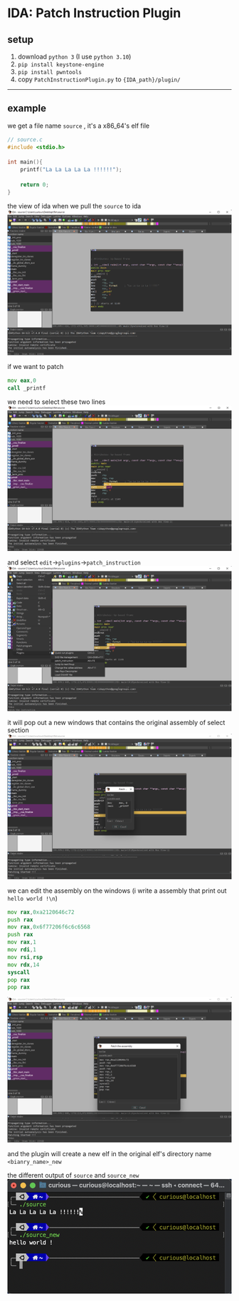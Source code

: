 # IDA: Patch Instruction Plugin

## setup

1. download `python 3` (I use `python 3.10`)
2. `pip install keystone-engine`
3. `pip install pwntools`
4. copy `PatchInstructionPlugin.py` to `{IDA_path}/plugin/`

---
## example

we get a file name `source` , it's a x86_64's elf file
```c
// source.c
#include <stdio.h>

int main(){
    printf("La La La La La !!!!!!");

    return 0;
}
```

the view of ida when we pull the `source` to ida
![](https://github.com/akvo-fajro/IDA-Patch_Instruction_Plugin/blob/main/img/view1.png?raw=true)

if we want to patch
```asm
mov eax,0
call _printf
```
we need to select these two lines
![](https://github.com/akvo-fajro/IDA-Patch_Instruction_Plugin/blob/main/img/view2.png?raw=true)

and select `edit`->`plugins`->`patch_instruction`
![](https://github.com/akvo-fajro/IDA-Patch_Instruction_Plugin/blob/main/img/view3.png?raw=true)

it will pop out a new windows that contains the original assembly of select section
![](https://github.com/akvo-fajro/IDA-Patch_Instruction_Plugin/blob/main/img/view4.png?raw=true)

we can edit the assembly on the windows (i write a assembly that print out `hello world !\n`)
```asm
mov rax,0xa2120646c72
push rax
mov rax,0x6f77206f6c6c6568
push rax
mov rax,1
mov rdi,1
mov rsi,rsp
mov rdx,14
syscall
pop rax
pop rax
```
![](https://github.com/akvo-fajro/IDA-Patch_Instruction_Plugin/blob/main/img/view5.png?raw=true)

and the plugin will create a new elf in the original elf's directory name `<bianry_name>_new`

the different output of `source` and `source_new`
![](https://github.com/akvo-fajro/IDA-Patch_Instruction_Plugin/blob/main/img/view6.png?raw=true)
